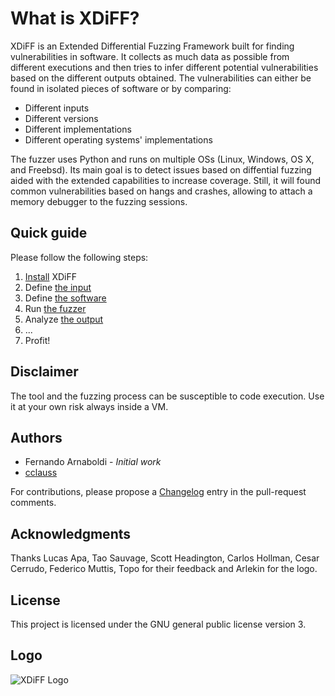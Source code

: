 # What is XDiFF?
 XDiFF is an Extended Differential Fuzzing Framework built for finding 
 vulnerabilities in software. It collects as much data as possible from 
 different executions and then tries to infer different potential vulnerabilities 
 based on the different outputs obtained.
 The vulnerabilities can either be found in isolated pieces of software or by 
 comparing:
  * Different inputs
  * Different versions
  * Different implementations
  * Different operating systems' implementations

 The fuzzer uses Python and runs on multiple OSs (Linux, Windows, OS X, and 
 Freebsd). Its main goal is to detect issues based on diffential fuzzing aided 
 with the extended capabilities to increase coverage. Still, it will found
 common vulnerabilities based on hangs and crashes, allowing to attach a 
 memory debugger to the fuzzing sessions.

## Quick guide
Please follow the following steps:
1. [Install](https://github.com/IOActive/XDiFF/wiki/1.-Install) XDiFF
2. Define [the input](https://github.com/IOActive/XDiFF/wiki/2.-The-input)
3. Define [the software](https://github.com/IOActive/XDiFF/wiki/3.-The-software)
4. Run [the fuzzer](https://github.com/IOActive/XDiFF/wiki/4.-The-fuzzer)
5. Analyze [the output](https://github.com/IOActive/XDiFF/wiki/5.-The-output) 
6. ...
7. Profit!

## Disclaimer
The tool and the fuzzing process can be susceptible to code execution. 
Use it at your own risk always inside a VM. 

## Authors
- Fernando Arnaboldi - _Initial work_
- [cclauss](https://github.com/cclauss)

For contributions, please propose a [Changelog](https://github.com/IOActive/XDiFF/wiki/Changelog) entry in the pull-request comments.

## Acknowledgments
Thanks Lucas Apa, Tao Sauvage, Scott Headington, Carlos Hollman, Cesar Cerrudo, Federico Muttis, Topo for their feedback and Arlekin for the logo.

## License
This project is licensed under the GNU general public license version 3.

## Logo
![XDiFF Logo](https://user-images.githubusercontent.com/12038478/33187082-ec625f3e-d06d-11e7-831a-08e11823a391.png)
